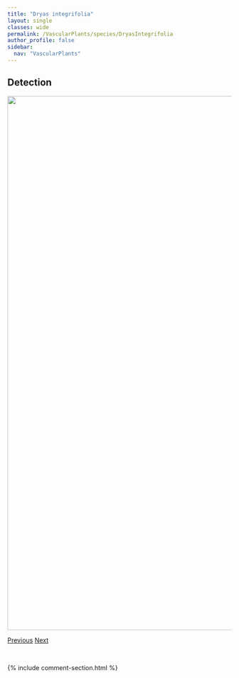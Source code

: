 ```yaml
---
title: "Dryas integrifolia"
layout: single
classes: wide
permalink: /VascularPlants/species/DryasIntegrifolia
author_profile: false
sidebar:
  nav: "VascularPlants"
---
```


<h2>Detection</h2>

<a href="https://drive.google.com/uc?export=view&id=157MUjmxVQ2ywxyv6x9Ro16gtA9-e2jsK">
<img src="https://drive.google.com/uc?export=view&id=157MUjmxVQ2ywxyv6x9Ro16gtA9-e2jsK" height = "1200" width = "800">
</a>


<a href="/DevelopmentWebsite/VascularPlants/species/DryasHookeriana" class="pagination--pager" title="Dryas hookeriana">Previous</a> <a href="/DevelopmentWebsite/VascularPlants/species/DrymocallisArguta" class="pagination--pager" title="Drymocallis arguta">Next</a>

<p>&nbsp;</p>

{% include comment-section.html %}
